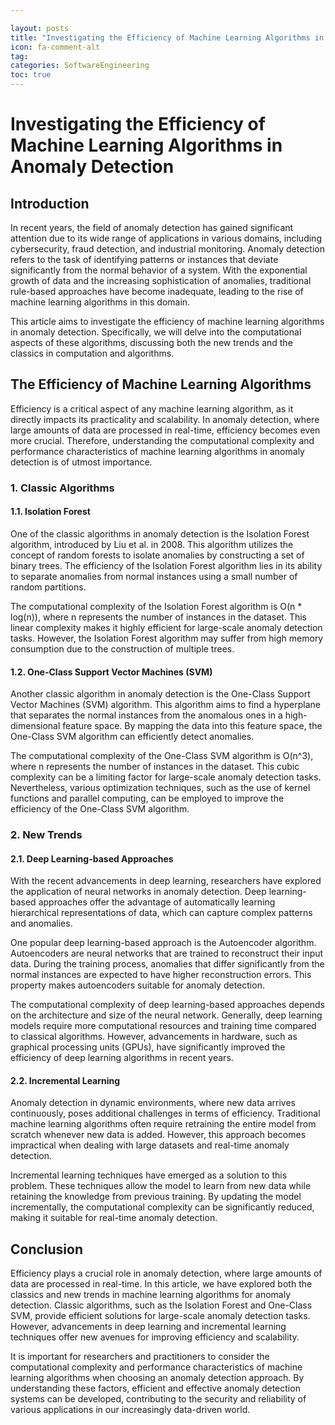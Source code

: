 ```yaml
---

layout: posts
title: "Investigating the Efficiency of Machine Learning Algorithms in Anomaly Detection"
icon: fa-comment-alt
tag:      
categories: SoftwareEngineering
toc: true
---
```




# Investigating the Efficiency of Machine Learning Algorithms in Anomaly Detection

## Introduction

In recent years, the field of anomaly detection has gained significant attention due to its wide range of applications in various domains, including cybersecurity, fraud detection, and industrial monitoring. Anomaly detection refers to the task of identifying patterns or instances that deviate significantly from the normal behavior of a system. With the exponential growth of data and the increasing sophistication of anomalies, traditional rule-based approaches have become inadequate, leading to the rise of machine learning algorithms in this domain.

This article aims to investigate the efficiency of machine learning algorithms in anomaly detection. Specifically, we will delve into the computational aspects of these algorithms, discussing both the new trends and the classics in computation and algorithms.

## The Efficiency of Machine Learning Algorithms

Efficiency is a critical aspect of any machine learning algorithm, as it directly impacts its practicality and scalability. In anomaly detection, where large amounts of data are processed in real-time, efficiency becomes even more crucial. Therefore, understanding the computational complexity and performance characteristics of machine learning algorithms in anomaly detection is of utmost importance.

### 1. Classic Algorithms

#### 1.1. Isolation Forest

One of the classic algorithms in anomaly detection is the Isolation Forest algorithm, introduced by Liu et al. in 2008. This algorithm utilizes the concept of random forests to isolate anomalies by constructing a set of binary trees. The efficiency of the Isolation Forest algorithm lies in its ability to separate anomalies from normal instances using a small number of random partitions.

The computational complexity of the Isolation Forest algorithm is O(n * log(n)), where n represents the number of instances in the dataset. This linear complexity makes it highly efficient for large-scale anomaly detection tasks. However, the Isolation Forest algorithm may suffer from high memory consumption due to the construction of multiple trees.

#### 1.2. One-Class Support Vector Machines (SVM)

Another classic algorithm in anomaly detection is the One-Class Support Vector Machines (SVM) algorithm. This algorithm aims to find a hyperplane that separates the normal instances from the anomalous ones in a high-dimensional feature space. By mapping the data into this feature space, the One-Class SVM algorithm can efficiently detect anomalies.

The computational complexity of the One-Class SVM algorithm is O(n^3), where n represents the number of instances in the dataset. This cubic complexity can be a limiting factor for large-scale anomaly detection tasks. Nevertheless, various optimization techniques, such as the use of kernel functions and parallel computing, can be employed to improve the efficiency of the One-Class SVM algorithm.

### 2. New Trends

#### 2.1. Deep Learning-based Approaches

With the recent advancements in deep learning, researchers have explored the application of neural networks in anomaly detection. Deep learning-based approaches offer the advantage of automatically learning hierarchical representations of data, which can capture complex patterns and anomalies.

One popular deep learning-based approach is the Autoencoder algorithm. Autoencoders are neural networks that are trained to reconstruct their input data. During the training process, anomalies that differ significantly from the normal instances are expected to have higher reconstruction errors. This property makes autoencoders suitable for anomaly detection.

The computational complexity of deep learning-based approaches depends on the architecture and size of the neural network. Generally, deep learning models require more computational resources and training time compared to classical algorithms. However, advancements in hardware, such as graphical processing units (GPUs), have significantly improved the efficiency of deep learning algorithms in recent years.

#### 2.2. Incremental Learning

Anomaly detection in dynamic environments, where new data arrives continuously, poses additional challenges in terms of efficiency. Traditional machine learning algorithms often require retraining the entire model from scratch whenever new data is added. However, this approach becomes impractical when dealing with large datasets and real-time anomaly detection.

Incremental learning techniques have emerged as a solution to this problem. These techniques allow the model to learn from new data while retaining the knowledge from previous training. By updating the model incrementally, the computational complexity can be significantly reduced, making it suitable for real-time anomaly detection.

## Conclusion

Efficiency plays a crucial role in anomaly detection, where large amounts of data are processed in real-time. In this article, we have explored both the classics and new trends in machine learning algorithms for anomaly detection. Classic algorithms, such as the Isolation Forest and One-Class SVM, provide efficient solutions for large-scale anomaly detection tasks. However, advancements in deep learning and incremental learning techniques offer new avenues for improving efficiency and scalability.

It is important for researchers and practitioners to consider the computational complexity and performance characteristics of machine learning algorithms when choosing an anomaly detection approach. By understanding these factors, efficient and effective anomaly detection systems can be developed, contributing to the security and reliability of various applications in our increasingly data-driven world.